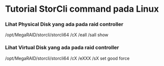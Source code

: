# Tutorial StorCli command pada Linux

### Lihat Physical Disk yang ada pada raid controller 
/opt/MegaRAID/storcli/storcli64 /cX /eall /sall show

### Lihat Virtual Disk yang ada pada raid controller
/opt/MegaRAID/storcli/storcli64 /cX /eXXX /sX set good force
